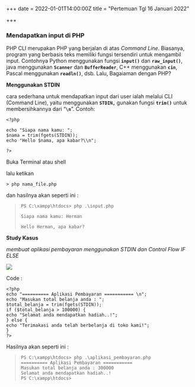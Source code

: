+++
date = 2022-01-01T14:00:00Z
title = "Pertemuan Tgl 16 Januari 2022"

+++
### Mendapatkan input di PHP

PHP CLI merupakan PHP yang berjalan di atas _Command Line_. Biasanya, program yang berbasis teks memiliki fungsi tersendiri untuk mengambil input. Contohnya Python menggunakan fungsi **`input()`** dan **`raw_input()`**, java menggunakan **`Scanner`** dan **`BufferReader`**, C++ menggunakan **`cin`**, Pascal menggunakan **`readln()`**, dsb. Lalu, Bagaiaman dengan PHP?

**Menggunakan STDIN**

cara sederhana untuk mendapatkan input dari user ialah melalui CLI (Command Line), yaitu menggunakan **`STDIN,`** gunakan fungsi **`trim()`** untuk membersihkannya dari “**`\n`**”. Contoh:


```
<?php

echo "Siapa nama kamu: ";
$nama = trim(fgets(STDIN));
echo "Hello $nama, apa kabar?\\n";

?>
```

Buka Terminal atau shell

lalu ketikan

    > php nama_file.php

dan hasilnya akan seperti ini :

>     PS C:\xampp\htdocs> php .\input.php
>     
>     Siapa nama kamu: Herman
>     
>     Hello Herman, apa kabar?

**Study Kasus**

_membuat aplikasi pembayaran menggunakan STDIN dan Control Flow IF ELSE_

![](/uploads/aplikasi-pembayaran-drawio.png)

Code :

    <?php
    echo "========== Aplikasi Pembayaran =========== \n";
    echo "Masukan total belanja anda : ";
    $total_belanja = trim(fgets(STDIN));
    if ($total_belanja > 100000) {
    echo "Selamat anda mendapatkan hadiah..!";
    } else {
    echo "Terimakasi anda telah berbelanja di toko kami!";
    }
    ?>

Hasilnya akan seperti ini :

>     PS C:\xampp\htdocs> php .\aplikasi_pembayaran.php
>     ========== Aplikasi Pembayaran ===========
>     Masukan total belanja anda : 300000
>     Selamat anda mendapatkan hadiah..!
>     PS C:\xampp\htdocs>